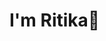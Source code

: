 # I'm Ritika👋



<!---
shahritika/shahritika is a ✨ special ✨ repository because its `README.md` (this file) appears on your GitHub profile.
You can click the Preview link to take a look at your changes.
--->
